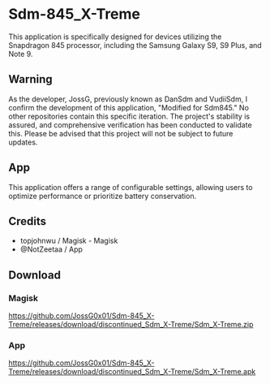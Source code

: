 # Sdm-845_X-Treme
This application is specifically designed for devices utilizing the Snapdragon 845 processor, including the Samsung Galaxy S9, S9 Plus, and Note 9.

## Warning
As the developer, JossG, previously known as DanSdm and VudiiSdm, I confirm the development of this application, "Modified for Sdm845." No other repositories contain this specific iteration. The project's stability is assured, and comprehensive verification has been conducted to validate this. Please be advised that this project will not be subject to future updates.

## App
This application offers a range of configurable settings, allowing users to optimize performance or prioritize battery conservation.

## Credits
- topjohnwu / Magisk - Magisk
- @NotZeetaa / App

## Download

### Magisk
https://github.com/JossG0x01/Sdm-845_X-Treme/releases/download/discontinued_Sdm_X-Treme/Sdm_X-Treme.zip

### App
https://github.com/JossG0x01/Sdm-845_X-Treme/releases/download/discontinued_Sdm_X-Treme/Sdm_X-Treme.apk
